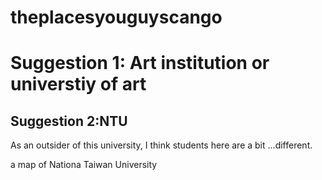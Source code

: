 # theplacesyouguyscango
<!doctype html>
<html>
<body>
<h1>Suggestion 1: Art institution or universtiy of art</h1>
<a href:"https://www.google.com/maps/place/%E5%9C%8B%E7%AB%8B%E5%8F%B0%E7%81%A3%E8%97%9D%E8%A1%93%E5%A4%A7%E5%AD%B8/@25.0064971,121.4481346,17z/data=!4m2!3m1!1s0x346802ab872bf491:0x438a2608c615b5a2?hl=zh-TW"><Here is a map of National Taiwan University of Arts></a>
<h2>Suggestion 2:NTU</h2>
<p>As an outsider of this university, I think students here are a bit ...different. </p>
<a href:"https://www.google.com/maps/place/%E8%87%BA%E7%81%A3%E5%A4%A7%E5%AD%B8/@25.0173405,121.5397518,17z/data=!3m1!4b1!4m2!3m1!1s0x3442a989fe322ea9:0x21750404ee1d7f66?hl=zh-TW">a map of Nationa Taiwan University</a>
</body>
</html>
